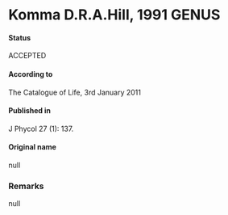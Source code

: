 Komma D.R.A.Hill, 1991 GENUS
=======

#### Status
ACCEPTED

#### According to
The Catalogue of Life, 3rd January 2011

#### Published in
J Phycol 27 (1): 137.

#### Original name
null

### Remarks
null